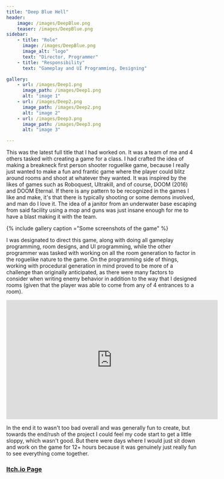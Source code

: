 ```yaml
---
title: "Deep Blue Hell"
header:
    image: /images/DeepBlue.png
    teaser: /images/DeepBlue.png
sidebar:
    - title: "Role"
      image: /images/DeepBlue.png
      image_alt: "logo"
      text: "Director, Programmer"
    - title: "Responsibility"
      text: "Gameplay and UI Programming, Designing"

gallery:
    - url: /images/Deep1.png
      image_path: /images/Deep1.png
      alt: "image 1"
    - url: /images/Deep2.png
      image_path: /images/Deep2.png
      alt: "image 2"
    - url: /images/Deep3.png
      image_path: /images/Deep3.png
      alt: "image 3"

---
```


This was the latest full title that I had worked on. It was a team of me and 4 others tasked with creating a game for a class. I had crafted the idea of making a breakneck first person shooter roguelike game, because I really just wanted to make a fun and frantic game where the player could blitz around rooms and shoot at whatever they wanted. It was inspired by the likes of games such as Roboquest, Ultrakill, and of course, DOOM (2016) and DOOM Eternal. If there is any pattern to be recognized in the games I like and make, it's that there is typically shooting or some demons involved, and man do I love it. The idea of a janitor from an underwater base escaping from said facility using a mop and guns was just insane enough for me to have a blast making it with the team. 

{% include gallery caption ="Some screenshots of the game" %}

I was designated to direct this game, along with doing all gameplay programming, room designs, and UI programming, while the other programmer was tasked with working on all the room generation to factor in the roguelike nature to the game. On the programming side of things, working with procedural generation in mind proved to be more of a challenge than originally anticipated, as there were many factors to consider when writing enemy behavior in addition to the way that I designed rooms (given that the player was able to come from any of 4 entrances to a room).

<iframe width="560" height="315" src="https://www.youtube.com/embed/--O92k8VpwU?si=A346jg9w_bhhM3-f" title="YouTube video player" frameborder="0" allow="accelerometer; autoplay; clipboard-write; encrypted-media; gyroscope; picture-in-picture; web-share" referrerpolicy="strict-origin-when-cross-origin" allowfullscreen></iframe>

In the end it to wasn't too bad overall and was generally fun to create, but towards the end/rush of the project I could feel my code start to get a little sloppy, which wasn't good. But there were days where I would just sit down and work on the game for 12+ hours because it was genuinely just really fun to see everything come together.

### <a href="https://christianmlep.itch.io/deep-blue-hell"> Itch.io Page </a>


